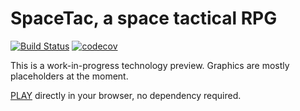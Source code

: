 # SpaceTac, a space tactical RPG

[![Build Status](https://travis-ci.org/thunderk/spacetac.svg?branch=master)](https://travis-ci.org/thunderk/spacetac)
[![codecov](https://codecov.io/gh/thunderk/spacetac/branch/master/graph/badge.svg)](https://codecov.io/gh/thunderk/spacetac)

This is a work-in-progress technology preview. Graphics are mostly placeholders at the moment.

[PLAY](http://thunderk.github.io/spacetac/) directly in your browser, no dependency required.
